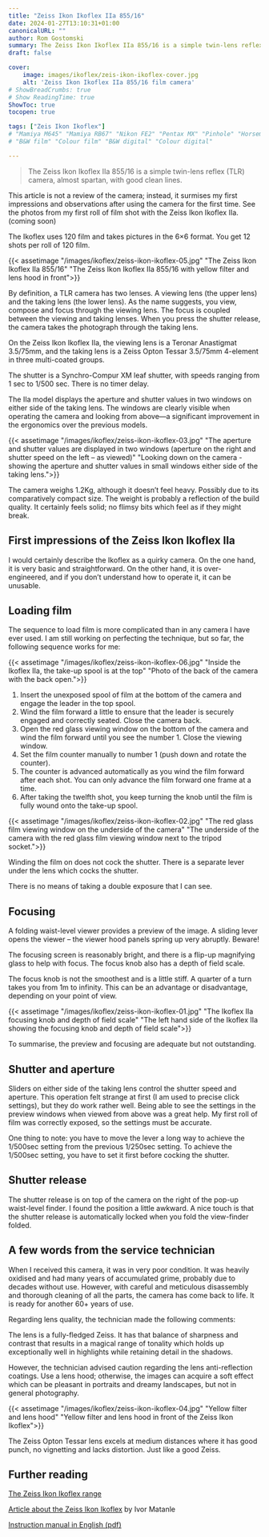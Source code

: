 ```yaml
---
title: "Zeiss Ikon Ikoflex IIa 855/16"
date: 2024-01-27T13:10:31+01:00
canonicalURL: ""
author: Rom Gostomski
summary: The Zeiss Ikon Ikoflex IIa 855/16 is a simple twin-lens reflex (TLR) camera, almost spartan, with good clean lines.
draft: false

cover:
    image: images/ikoflex/zeis-ikon-ikoflex-cover.jpg
    alt: 'Zeiss Ikon Ikoflex IIa 855/16 film camera'
# ShowBreadCrumbs: true
# Show ReadingTime: true
ShowToc: true
tocopen: true

tags: ["Zeis Ikon Ikoflex"]
# "Mamiya M645" "Mamiya RB67" "Nikon FE2" "Pentax MX" "Pinhole" "Horseman VH-R" "Zeis Ikon Ikoflex"
# "B&W film" "Colour film" "B&W digital" "Colour digital"

---
```


> The Zeiss Ikon Ikoflex IIa 855/16 is a simple twin-lens reflex (TLR) camera, almost spartan, with good clean lines. 

This article is not a review of the camera; instead, it surmises my first impressions and observations after using the camera for the first time. See the photos from my first roll of film shot with the Zeiss Ikon Ikoflex IIa. (coming soon)

The Ikoflex uses 120 film and takes pictures in the 6×6 format. You get 12 shots per roll of 120 film.

{{< assetimage "/images/ikoflex/zeiss-ikon-ikoflex-05.jpg"
"The Zeiss Ikon Ikoflex IIa 855/16" 
"The Zeiss Ikon Ikoflex IIa 855/16 with yellow filter and lens hood in front">}}

By definition, a TLR camera has two lenses. A viewing lens (the upper lens) and the taking lens (the lower lens). As the name suggests, you view, compose and focus through the viewing lens. The focus is coupled between the viewing and taking lenses. When you press the shutter release, the camera takes the photograph through the taking lens.

On the Zeiss Ikon Ikoflex IIa, the viewing lens is a Teronar Anastigmat 3.5/75mm, and the taking lens is a Zeiss Opton Tessar 3.5/75mm 4-element in three multi-coated groups.

The shutter is a Synchro-Compur XM leaf shutter, with speeds ranging from 1 sec to 1/500 sec. There is no timer delay.

The IIa model displays the aperture and shutter values ​​in two windows on either side of the taking lens. The windows are clearly visible when operating the camera and looking from above—a significant improvement in the ergonomics over the previous models.

{{< assetimage "/images/ikoflex/zeiss-ikon-ikoflex-03.jpg"
"The aperture and shutter values ​​are displayed in two windows (aperture on the right and shutter speed on the left – as viewed)" 
"Looking down on the camera - showing the aperture and shutter values in small windows either side of the taking lens.">}}


The camera weighs 1.2Kg, although it doesn’t feel heavy. Possibly due to its comparatively compact size. The weight is probably a reflection of the build quality. It certainly feels solid; no flimsy bits which feel as if they might break.

## First impressions of the Zeiss Ikon Ikoflex IIa

I would certainly describe the Ikoflex as a quirky camera. On the one hand, it is very basic and straightforward. On the other hand, it is over-engineered, and if you don’t understand how to operate it, it can be unusable.

## Loading film

The sequence to load film is more complicated than in any camera I have ever used. I am still working on perfecting the technique, but so far, the following sequence works for me:

{{< assetimage "/images/ikoflex/zeiss-ikon-ikoflex-06.jpg"
"Inside the Ikoflex IIa, the take-up spool is at the top" 
"Photo of the back of the camera with the back open.">}}

1. Insert the unexposed spool of film at the bottom of the camera and engage the leader in the top spool.
1. Wind the film forward a little to ensure that the leader is securely engaged and correctly seated. Close the camera back.
1. Open the red glass viewing window on the bottom of the camera and wind the film forward until you see the number 1. Close the viewing window.
1. Set the film counter manually to number 1 (push down and rotate the counter).
1. The counter is advanced automatically as you wind the film forward after each shot. You can only advance the film forward one frame at a time.
1. After taking the twelfth shot, you keep turning the knob until the film is fully wound onto the take-up spool.

{{< assetimage "/images/ikoflex/zeiss-ikon-ikoflex-02.jpg"
"The red glass film viewing window on the underside of the camera" 
"The underside of the camera with the red glass film viewing window next to the tripod socket.">}}

Winding the film on does not cock the shutter. There is a separate lever under the lens which cocks the shutter.

There is no means of taking a double exposure that I can see.

## Focusing

A folding waist-level viewer provides a preview of the image. A sliding lever opens the viewer – the viewer hood panels spring up very abruptly. Beware!

The focusing screen is reasonably bright, and there is a flip-up magnifying glass to help with focus. The focus knob also has a depth of field scale.

The focus knob is not the smoothest and is a little stiff. A quarter of a turn takes you from 1m to infinity. This can be an advantage or disadvantage, depending on your point of view.

{{< assetimage "/images/ikoflex/zeiss-ikon-ikoflex-01.jpg"
"The Ikoflex IIa focusing knob and depth of field scale" 
"The left hand side of the Ikoflex IIa showing the focusing knob and depth of field scale">}}

To summarise, the preview and focusing are adequate but not outstanding.

## Shutter and aperture

Sliders on either side of the taking lens control the shutter speed and aperture. This operation felt strange at first (I am used to precise click settings), but they do work rather well. Being able to see the settings in the preview windows when viewed from above was a great help. My first roll of film was correctly exposed, so the settings must be accurate.

One thing to note: you have to move the lever a long way to achieve the 1/500sec setting from the previous 1/250sec setting. To achieve the 1/500sec setting, you have to set it first before cocking the shutter.

## Shutter release

 The shutter release is on top of the camera on the right of the pop-up waist-level finder. I found the position a little awkward. A nice touch is that the shutter release is automatically locked when you fold the view-finder folded.

## A few words from the service technician

When I received this camera, it was in very poor condition. It was heavily oxidised and had many years of accumulated grime, probably due to decades without use. However, with careful and meticulous disassembly and thorough cleaning of all the parts, the camera has come back to life. It is ready for another 60+ years of use.

Regarding lens quality, the technician made the following comments:

The lens is a fully-fledged Zeiss. It has that balance of sharpness and contrast that results in a magical range of tonality which holds up exceptionally well in highlights while retaining detail in the shadows.

However, the technician advised caution regarding the lens anti-reflection coatings. Use a lens hood; otherwise, the images can acquire a soft effect which can be pleasant in portraits and dreamy landscapes, but not in general photography.

{{< assetimage "/images/ikoflex/zeiss-ikon-ikoflex-04.jpg"
"Yellow filter and lens hood" 
"Yellow filter and lens hood in front of the Zeiss Ikon Ikoflex">}}

The Zeiss Opton Tessar lens excels at medium distances where it has good punch, no vignetting and lacks distortion. Just like a good Zeiss.

## Further reading

[The Zeiss Ikon Ikoflex range](http://www.tlr-cameras.com/German/Ikoflex.html)

[Article about the Zeiss Ikon Ikoflex](http://www.tlr-cameras.com/German/Ikoflex%20Article.html) by Ivor Matanle

[Instruction manual in English (pdf)](https://cameramanuals.org/zeiss_ikon/zeiss_ikon_ikoflex_iia.pdf)